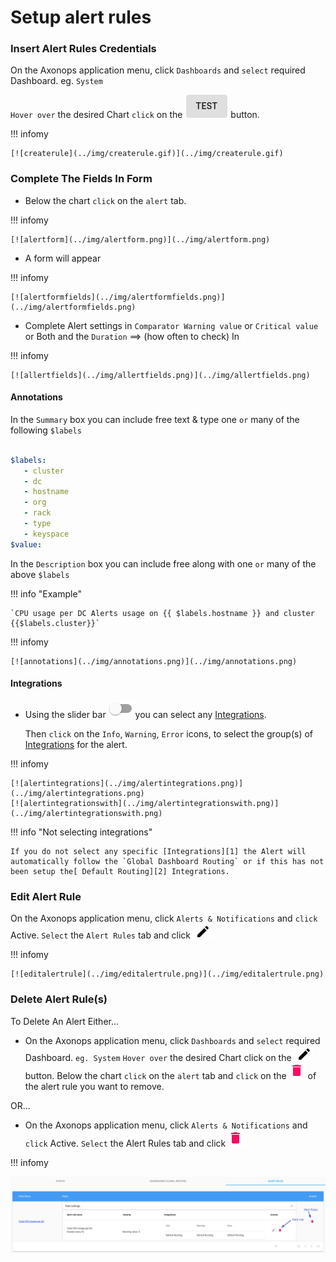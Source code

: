 # Setup alert rules



###  Insert Alert Rules Credentials

On the Axonops application menu, click `Dashboards` and `select` required Dashboard. eg. `System`

`Hover over` the desired Chart `click` on the <span class="buttons"> [![testb](../img/testb.png)](../img/testb.png) </span> button.


!!! infomy 

    [![createrule](../img/createrule.gif)](../img/createrule.gif)

###  Complete The Fields In Form

* Below the chart `click` on the `alert` tab.


!!! infomy 

    [![alertform](../img/alertform.png)](../img/alertform.png)


* A form will appear

!!! infomy 

    [![alertformfields](../img/alertformfields.png)](../img/alertformfields.png)


* Complete Alert settings in `Comparator Warning value` or `Critical value` or Both and the `Duration` ==> (how often to check) In

!!! infomy 

    [![allertfields](../img/allertfields.png)](../img/allertfields.png)


####  Annotations

In the `Summary` box you can include free text & type one `or` many of the following `$labels`


``` yaml

$labels:
   - cluster
   - dc
   - hostname
   - org
   - rack
   - type
   - keyspace
$value:

```

In the `Description` box you can include free along with one `or` many of the above  `$labels`

!!! info "Example"

    `CPU usage per DC Alerts usage on {{ $labels.hostname }} and cluster {{$labels.cluster}}`
    

!!! infomy

    
    [![annotations](../img/annotations.png)](../img/annotations.png)


####  Integrations


* Using the slider bar <span class="buttons"> [![sliderbar](../img/sliderbar.png)](../img/sliderbar.png) </span> you can select any [Integrations][1].

    Then `click` on the `Info`, `Warning`, `Error` icons, to select the group(s) of [Integrations][1] for the alert.

[1]: ../integrations/overview.md


!!! infomy

    [![alertintegrations](../img/alertintegrations.png)](../img/alertintegrations.png)
    [![alertintegrationswith](../img/alertintegrationswith.png)](../img/alertintegrationswith.png)

    
!!! info "Not selecting integrations"

    If you do not select any specific [Integrations][1] the Alert will automatically follow the `Global Dashboard Routing` or if this has not been setup the[ Default Routing][2] Integrations.



[2]: /how-to/default-routing


### Edit Alert Rule

On the Axonops application menu, click `Alerts & Notifications` and `click` Active. `Select` the `Alert Rules` tab and click <span class="buttons"> [![edit](../img/edit.png)](../img/edit.png) </span>

!!! infomy

    [![editalertrule](../img/editalertrule.png)](../img/editalertrule.png)


### Delete Alert Rule(s)

To Delete An Alert Either...

* On the Axonops application menu, click `Dashboards` and `select` required Dashboard. `eg. System` `Hover over` the desired Chart click on the <span class="buttons"> [![edit](../img/edit.png)](../img/edit.png) </span> button. Below the chart `click` on the `alert` tab and `click` on the <span class="buttons"> [![delbtn](../img/delbtn.png)](../img/delbtn.png) </span> of the alert rule you want to remove.

OR...

* On the Axonops application menu, click `Alerts & Notifications` and `click` Active. `Select` the Alert Rules tab and click  <span class="buttons"> [![delbtn](../img/delbtn.png)](../img/delbtn.png) </span>


!!! infomy

  [![activealertrules](../img/activealertrules.png)](../img/activealertrules.png)
